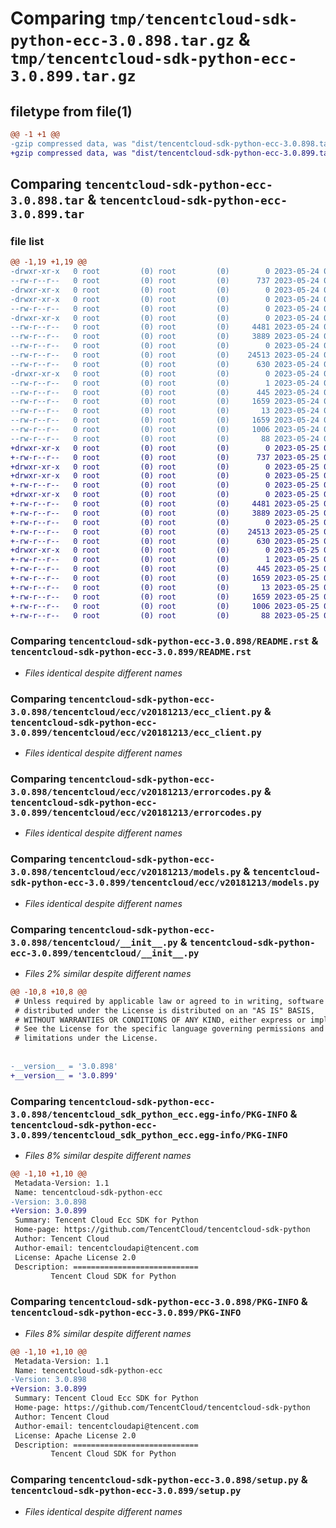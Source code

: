 # Comparing `tmp/tencentcloud-sdk-python-ecc-3.0.898.tar.gz` & `tmp/tencentcloud-sdk-python-ecc-3.0.899.tar.gz`

## filetype from file(1)

```diff
@@ -1 +1 @@
-gzip compressed data, was "dist/tencentcloud-sdk-python-ecc-3.0.898.tar", last modified: Wed May 24 01:56:14 2023, max compression
+gzip compressed data, was "dist/tencentcloud-sdk-python-ecc-3.0.899.tar", last modified: Thu May 25 00:25:51 2023, max compression
```

## Comparing `tencentcloud-sdk-python-ecc-3.0.898.tar` & `tencentcloud-sdk-python-ecc-3.0.899.tar`

### file list

```diff
@@ -1,19 +1,19 @@
-drwxr-xr-x   0 root         (0) root         (0)        0 2023-05-24 01:56:14.000000 tencentcloud-sdk-python-ecc-3.0.898/
--rw-r--r--   0 root         (0) root         (0)      737 2023-05-24 01:56:14.000000 tencentcloud-sdk-python-ecc-3.0.898/README.rst
-drwxr-xr-x   0 root         (0) root         (0)        0 2023-05-24 01:56:14.000000 tencentcloud-sdk-python-ecc-3.0.898/tencentcloud/
-drwxr-xr-x   0 root         (0) root         (0)        0 2023-05-24 01:56:14.000000 tencentcloud-sdk-python-ecc-3.0.898/tencentcloud/ecc/
--rw-r--r--   0 root         (0) root         (0)        0 2023-05-24 01:56:14.000000 tencentcloud-sdk-python-ecc-3.0.898/tencentcloud/ecc/__init__.py
-drwxr-xr-x   0 root         (0) root         (0)        0 2023-05-24 01:56:14.000000 tencentcloud-sdk-python-ecc-3.0.898/tencentcloud/ecc/v20181213/
--rw-r--r--   0 root         (0) root         (0)     4481 2023-05-24 01:56:14.000000 tencentcloud-sdk-python-ecc-3.0.898/tencentcloud/ecc/v20181213/ecc_client.py
--rw-r--r--   0 root         (0) root         (0)     3889 2023-05-24 01:56:14.000000 tencentcloud-sdk-python-ecc-3.0.898/tencentcloud/ecc/v20181213/errorcodes.py
--rw-r--r--   0 root         (0) root         (0)        0 2023-05-24 01:56:14.000000 tencentcloud-sdk-python-ecc-3.0.898/tencentcloud/ecc/v20181213/__init__.py
--rw-r--r--   0 root         (0) root         (0)    24513 2023-05-24 01:56:14.000000 tencentcloud-sdk-python-ecc-3.0.898/tencentcloud/ecc/v20181213/models.py
--rw-r--r--   0 root         (0) root         (0)      630 2023-05-24 01:56:14.000000 tencentcloud-sdk-python-ecc-3.0.898/tencentcloud/__init__.py
-drwxr-xr-x   0 root         (0) root         (0)        0 2023-05-24 01:56:14.000000 tencentcloud-sdk-python-ecc-3.0.898/tencentcloud_sdk_python_ecc.egg-info/
--rw-r--r--   0 root         (0) root         (0)        1 2023-05-24 01:56:14.000000 tencentcloud-sdk-python-ecc-3.0.898/tencentcloud_sdk_python_ecc.egg-info/dependency_links.txt
--rw-r--r--   0 root         (0) root         (0)      445 2023-05-24 01:56:14.000000 tencentcloud-sdk-python-ecc-3.0.898/tencentcloud_sdk_python_ecc.egg-info/SOURCES.txt
--rw-r--r--   0 root         (0) root         (0)     1659 2023-05-24 01:56:14.000000 tencentcloud-sdk-python-ecc-3.0.898/tencentcloud_sdk_python_ecc.egg-info/PKG-INFO
--rw-r--r--   0 root         (0) root         (0)       13 2023-05-24 01:56:14.000000 tencentcloud-sdk-python-ecc-3.0.898/tencentcloud_sdk_python_ecc.egg-info/top_level.txt
--rw-r--r--   0 root         (0) root         (0)     1659 2023-05-24 01:56:14.000000 tencentcloud-sdk-python-ecc-3.0.898/PKG-INFO
--rw-r--r--   0 root         (0) root         (0)     1006 2023-05-24 01:56:14.000000 tencentcloud-sdk-python-ecc-3.0.898/setup.py
--rw-r--r--   0 root         (0) root         (0)       88 2023-05-24 01:56:14.000000 tencentcloud-sdk-python-ecc-3.0.898/setup.cfg
+drwxr-xr-x   0 root         (0) root         (0)        0 2023-05-25 00:25:51.000000 tencentcloud-sdk-python-ecc-3.0.899/
+-rw-r--r--   0 root         (0) root         (0)      737 2023-05-25 00:25:50.000000 tencentcloud-sdk-python-ecc-3.0.899/README.rst
+drwxr-xr-x   0 root         (0) root         (0)        0 2023-05-25 00:25:50.000000 tencentcloud-sdk-python-ecc-3.0.899/tencentcloud/
+drwxr-xr-x   0 root         (0) root         (0)        0 2023-05-25 00:25:50.000000 tencentcloud-sdk-python-ecc-3.0.899/tencentcloud/ecc/
+-rw-r--r--   0 root         (0) root         (0)        0 2023-05-25 00:25:50.000000 tencentcloud-sdk-python-ecc-3.0.899/tencentcloud/ecc/__init__.py
+drwxr-xr-x   0 root         (0) root         (0)        0 2023-05-25 00:25:50.000000 tencentcloud-sdk-python-ecc-3.0.899/tencentcloud/ecc/v20181213/
+-rw-r--r--   0 root         (0) root         (0)     4481 2023-05-25 00:25:50.000000 tencentcloud-sdk-python-ecc-3.0.899/tencentcloud/ecc/v20181213/ecc_client.py
+-rw-r--r--   0 root         (0) root         (0)     3889 2023-05-25 00:25:50.000000 tencentcloud-sdk-python-ecc-3.0.899/tencentcloud/ecc/v20181213/errorcodes.py
+-rw-r--r--   0 root         (0) root         (0)        0 2023-05-25 00:25:50.000000 tencentcloud-sdk-python-ecc-3.0.899/tencentcloud/ecc/v20181213/__init__.py
+-rw-r--r--   0 root         (0) root         (0)    24513 2023-05-25 00:25:50.000000 tencentcloud-sdk-python-ecc-3.0.899/tencentcloud/ecc/v20181213/models.py
+-rw-r--r--   0 root         (0) root         (0)      630 2023-05-25 00:25:50.000000 tencentcloud-sdk-python-ecc-3.0.899/tencentcloud/__init__.py
+drwxr-xr-x   0 root         (0) root         (0)        0 2023-05-25 00:25:50.000000 tencentcloud-sdk-python-ecc-3.0.899/tencentcloud_sdk_python_ecc.egg-info/
+-rw-r--r--   0 root         (0) root         (0)        1 2023-05-25 00:25:50.000000 tencentcloud-sdk-python-ecc-3.0.899/tencentcloud_sdk_python_ecc.egg-info/dependency_links.txt
+-rw-r--r--   0 root         (0) root         (0)      445 2023-05-25 00:25:50.000000 tencentcloud-sdk-python-ecc-3.0.899/tencentcloud_sdk_python_ecc.egg-info/SOURCES.txt
+-rw-r--r--   0 root         (0) root         (0)     1659 2023-05-25 00:25:50.000000 tencentcloud-sdk-python-ecc-3.0.899/tencentcloud_sdk_python_ecc.egg-info/PKG-INFO
+-rw-r--r--   0 root         (0) root         (0)       13 2023-05-25 00:25:50.000000 tencentcloud-sdk-python-ecc-3.0.899/tencentcloud_sdk_python_ecc.egg-info/top_level.txt
+-rw-r--r--   0 root         (0) root         (0)     1659 2023-05-25 00:25:51.000000 tencentcloud-sdk-python-ecc-3.0.899/PKG-INFO
+-rw-r--r--   0 root         (0) root         (0)     1006 2023-05-25 00:25:50.000000 tencentcloud-sdk-python-ecc-3.0.899/setup.py
+-rw-r--r--   0 root         (0) root         (0)       88 2023-05-25 00:25:51.000000 tencentcloud-sdk-python-ecc-3.0.899/setup.cfg
```

### Comparing `tencentcloud-sdk-python-ecc-3.0.898/README.rst` & `tencentcloud-sdk-python-ecc-3.0.899/README.rst`

 * *Files identical despite different names*

### Comparing `tencentcloud-sdk-python-ecc-3.0.898/tencentcloud/ecc/v20181213/ecc_client.py` & `tencentcloud-sdk-python-ecc-3.0.899/tencentcloud/ecc/v20181213/ecc_client.py`

 * *Files identical despite different names*

### Comparing `tencentcloud-sdk-python-ecc-3.0.898/tencentcloud/ecc/v20181213/errorcodes.py` & `tencentcloud-sdk-python-ecc-3.0.899/tencentcloud/ecc/v20181213/errorcodes.py`

 * *Files identical despite different names*

### Comparing `tencentcloud-sdk-python-ecc-3.0.898/tencentcloud/ecc/v20181213/models.py` & `tencentcloud-sdk-python-ecc-3.0.899/tencentcloud/ecc/v20181213/models.py`

 * *Files identical despite different names*

### Comparing `tencentcloud-sdk-python-ecc-3.0.898/tencentcloud/__init__.py` & `tencentcloud-sdk-python-ecc-3.0.899/tencentcloud/__init__.py`

 * *Files 2% similar despite different names*

```diff
@@ -10,8 +10,8 @@
 # Unless required by applicable law or agreed to in writing, software
 # distributed under the License is distributed on an "AS IS" BASIS,
 # WITHOUT WARRANTIES OR CONDITIONS OF ANY KIND, either express or implied.
 # See the License for the specific language governing permissions and
 # limitations under the License.
 
 
-__version__ = '3.0.898'
+__version__ = '3.0.899'
```

### Comparing `tencentcloud-sdk-python-ecc-3.0.898/tencentcloud_sdk_python_ecc.egg-info/PKG-INFO` & `tencentcloud-sdk-python-ecc-3.0.899/tencentcloud_sdk_python_ecc.egg-info/PKG-INFO`

 * *Files 8% similar despite different names*

```diff
@@ -1,10 +1,10 @@
 Metadata-Version: 1.1
 Name: tencentcloud-sdk-python-ecc
-Version: 3.0.898
+Version: 3.0.899
 Summary: Tencent Cloud Ecc SDK for Python
 Home-page: https://github.com/TencentCloud/tencentcloud-sdk-python
 Author: Tencent Cloud
 Author-email: tencentcloudapi@tencent.com
 License: Apache License 2.0
 Description: ============================
         Tencent Cloud SDK for Python
```

### Comparing `tencentcloud-sdk-python-ecc-3.0.898/PKG-INFO` & `tencentcloud-sdk-python-ecc-3.0.899/PKG-INFO`

 * *Files 8% similar despite different names*

```diff
@@ -1,10 +1,10 @@
 Metadata-Version: 1.1
 Name: tencentcloud-sdk-python-ecc
-Version: 3.0.898
+Version: 3.0.899
 Summary: Tencent Cloud Ecc SDK for Python
 Home-page: https://github.com/TencentCloud/tencentcloud-sdk-python
 Author: Tencent Cloud
 Author-email: tencentcloudapi@tencent.com
 License: Apache License 2.0
 Description: ============================
         Tencent Cloud SDK for Python
```

### Comparing `tencentcloud-sdk-python-ecc-3.0.898/setup.py` & `tencentcloud-sdk-python-ecc-3.0.899/setup.py`

 * *Files identical despite different names*

